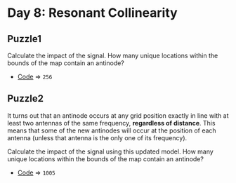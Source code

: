 # Day 8: Resonant Collinearity

## Puzzle1
Calculate the impact of the signal. How many unique locations within the bounds of the map contain an antinode?

* [Code](./puzzle1.py) => `256`

## Puzzle2
It turns out that an antinode occurs at any grid position exactly in line with at least two antennas of the same frequency, **regardless of distance**.
 This means that some of the new antinodes will occur at the position of each antenna (unless that antenna is the only one of its frequency).

Calculate the impact of the signal using this updated model. How many unique locations within the bounds of the map contain an antinode?

* [Code](./puzzle2.py) => `1005`
